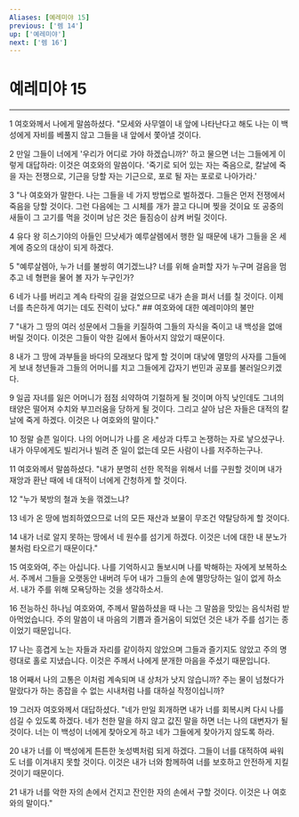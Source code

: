 ```yaml
---
Aliases: [예레미야 15]
previous: ['렘 14']
up: ['예레미야']
next: ['렘 16']
---
```

# 예레미야 15

***


1 여호와께서 나에게 말씀하셨다. "모세와 사무엘이 내 앞에 나타난다고 해도 나는 이 백성에게 자비를 베풀지 않고 그들을 내 앞에서 쫓아낼 것이다. 

2 만일 그들이 너에게 '우리가 어디로 가야 하겠습니까?' 하고 물으면 너는 그들에게 이렇게 대답하라: 이것은 여호와의 말씀이다. '죽기로 되어 있는 자는 죽음으로, 칼날에 죽을 자는 전쟁으로, 기근을 당할 자는 기근으로, 포로 될 자는 포로로 나아가라.' 

3 "나 여호와가 말한다. 나는 그들을 네 가지 방법으로 벌하겠다. 그들은 먼저 전쟁에서 죽음을 당할 것이다. 그런 다음에는 그 시체를 개가 끌고 다니며 찢을 것이요 또 공중의 새들이 그 고기를 먹을 것이며 남은 것은 들짐승이 삼켜 버릴 것이다. 

4 유다 왕 히스기야의 아들인 므낫세가 예루살렘에서 행한 일 때문에 내가 그들을 온 세계에 증오의 대상이 되게 하겠다. 

5 "예루살렘아, 누가 너를 불쌍히 여기겠느냐? 너를 위해 슬퍼할 자가 누구며 걸음을 멈추고 네 형편을 물어 볼 자가 누구인가? 

6 네가 나를 버리고 계속 타락의 길을 걸었으므로 내가 손을 펴서 너를 칠 것이다. 이제 너를 측은하게 여기는 데도 진력이 났다." ## 여호와에 대한 예레미야의 불만 

7 "내가 그 땅의 여러 성문에서 그들을 키질하여 그들의 자식을 죽이고 내 백성을 없애 버릴 것이다. 이것은 그들이 악한 길에서 돌아서지 않았기 때문이다. 

8 내가 그 땅에 과부들을 바다의 모래보다 많게 할 것이며 대낮에 멸망의 사자를 그들에게 보내 청년들과 그들의 어머니를 치고 그들에게 갑자기 번민과 공포를 불러일으키겠다. 

9 일곱 자녀를 잃은 어머니가 점점 쇠약하여 기절하게 될 것이며 아직 낮인데도 그녀의 태양은 떨어져 수치와 부끄러움을 당하게 될 것이다. 그리고 살아 남은 자들은 대적의 칼날에 죽게 하겠다. 이것은 나 여호와의 말이다." 

10 정말 슬픈 일이다. 나의 어머니가 나를 온 세상과 다투고 논쟁하는 자로 낳으셨구나. 내가 아무에게도 빌리거나 빌려 준 일이 없는데 모든 사람이 나를 저주하는구나. 

11 여호와께서 말씀하셨다. "내가 분명히 선한 목적을 위해서 너를 구원할 것이며 내가 재앙과 환난 때에 네 대적이 너에게 간청하게 할 것이다. 

12 "누가 북방의 철과 놋을 꺾겠느냐? 

13 네가 온 땅에 범죄하였으므로 너의 모든 재산과 보물이 무조건 약탈당하게 할 것이다. 

14 내가 너로 알지 못하는 땅에서 네 원수를 섬기게 하겠다. 이것은 너에 대한 내 분노가 불처럼 타오르기 때문이다." 

15 여호와여, 주는 아십니다. 나를 기억하시고 돌보시며 나를 박해하는 자에게 보복하소서. 주께서 그들을 오랫동안 내버려 두어 내가 그들의 손에 멸망당하는 일이 없게 하소서. 내가 주를 위해 모욕당하는 것을 생각하소서. 

16 전능하신 하나님 여호와여, 주께서 말씀하셨을 때 나는 그 말씀을 맛있는 음식처럼 받아먹었습니다. 주의 말씀이 내 마음의 기쁨과 즐거움이 되었던 것은 내가 주를 섬기는 종이었기 때문입니다. 

17 나는 흥겹게 노는 자들과 자리를 같이하지 않았으며 그들과 즐기지도 않았고 주의 명령대로 홀로 지냈습니다. 이것은 주께서 나에게 분개한 마음을 주셨기 때문입니다. 

18 어째서 나의 고통은 이처럼 계속되며 내 상처가 낫지 않습니까? 주는 물이 넘쳤다가 말랐다가 하는 종잡을 수 없는 시내처럼 나를 대하실 작정이십니까? 

19 그러자 여호와께서 대답하셨다. "네가 만일 회개하면 내가 너를 회복시켜 다시 나를 섬길 수 있도록 하겠다. 네가 천한 말을 하지 않고 값진 말을 하면 너는 나의 대변자가 될 것이다. 너는 이 백성이 너에게 찾아오게 하고 네가 그들에게 찾아가지 않도록 하라. 

20 내가 너를 이 백성에게 튼튼한 놋성벽처럼 되게 하겠다. 그들이 너를 대적하여 싸워도 너를 이겨내지 못할 것이다. 이것은 내가 너와 함께하여 너를 보호하고 안전하게 지킬 것이기 때문이다. 

21 내가 너를 악한 자의 손에서 건지고 잔인한 자의 손에서 구할 것이다. 이것은 나 여호와의 말이다."
